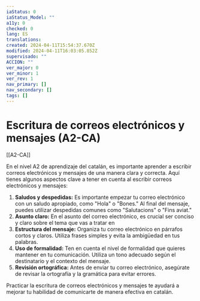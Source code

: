 ```yaml
---
iaStatus: 0
iaStatus_Model: ""
a11y: 0
checked: 0
lang: ES
translations: 
created: 2024-04-11T15:54:37.670Z
modified: 2024-04-11T16:03:05.852Z
supervisado: ""
ACCION: ""
ver_major: 0
ver_minor: 1
ver_rev: 1
nav_primary: []
nav_secondary: []
tags: []
---
```

# Escritura de correos electrónicos y mensajes (A2-CA)

[[A2-CA]]

En el nivel A2 de aprendizaje del catalán, es importante aprender a escribir correos electrónicos y mensajes de una manera clara y correcta. Aquí tienes algunos aspectos clave a tener en cuenta al escribir correos electrónicos y mensajes:

1. **Saludos y despedidas:** Es importante empezar tu correo electrónico con un saludo apropiado, como "Hola" o "Bones." Al final del mensaje, puedes utilizar despedidas comunes como "Salutacions" o "Fins aviat."
2. **Asunto claro:** En el asunto del correo electrónico, es crucial ser conciso y claro sobre el tema que vas a tratar en 
3. **Estructura del mensaje:** Organiza tu correo electrónico en párrafos cortos y claros. Utiliza frases simples y evita la ambigüedad en tus palabras.
4. **Uso de formalidad:** Ten en cuenta el nivel de formalidad que quieres mantener en tu comunicación. Utiliza un tono adecuado según el destinatario y el contexto del mensaje.
5. **Revisión ortográfica:** Antes de enviar tu correo electrónico, asegúrate de revisar la ortografía y la gramática para evitar errores.
  
Practicar la escritura de correos electrónicos y mensajes te ayudará a mejorar tu habilidad de comunicarte de manera efectiva en catalán.
